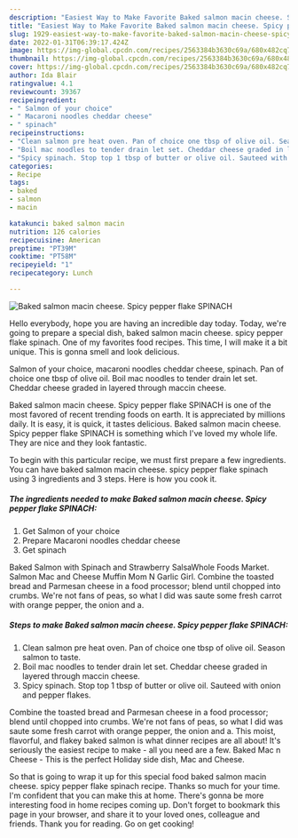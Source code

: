 ```yaml
---
description: "Easiest Way to Make Favorite Baked salmon macin cheese. Spicy pepper flake SPINACH"
title: "Easiest Way to Make Favorite Baked salmon macin cheese. Spicy pepper flake SPINACH"
slug: 1929-easiest-way-to-make-favorite-baked-salmon-macin-cheese-spicy-pepper-flake-spinach
date: 2022-01-31T06:39:17.424Z
image: https://img-global.cpcdn.com/recipes/2563384b3630c69a/680x482cq70/baked-salmon-macin-cheese-spicy-pepper-flake-spinach-recipe-main-photo.jpg
thumbnail: https://img-global.cpcdn.com/recipes/2563384b3630c69a/680x482cq70/baked-salmon-macin-cheese-spicy-pepper-flake-spinach-recipe-main-photo.jpg
cover: https://img-global.cpcdn.com/recipes/2563384b3630c69a/680x482cq70/baked-salmon-macin-cheese-spicy-pepper-flake-spinach-recipe-main-photo.jpg
author: Ida Blair
ratingvalue: 4.1
reviewcount: 39367
recipeingredient:
- " Salmon of your choice"
- " Macaroni noodles cheddar cheese"
- " spinach"
recipeinstructions:
- "Clean salmon pre heat oven. Pan of choice one tbsp of olive oil. Season salmon to taste."
- "Boil mac noodles to tender drain let set. Cheddar cheese graded in layered through maccin cheese."
- "Spicy spinach. Stop top 1 tbsp of butter or olive oil. Sauteed with onion and pepper flakes."
categories:
- Recipe
tags:
- baked
- salmon
- macin

katakunci: baked salmon macin 
nutrition: 126 calories
recipecuisine: American
preptime: "PT39M"
cooktime: "PT58M"
recipeyield: "1"
recipecategory: Lunch

---
```



![Baked salmon macin cheese. Spicy pepper flake SPINACH](https://img-global.cpcdn.com/recipes/2563384b3630c69a/680x482cq70/baked-salmon-macin-cheese-spicy-pepper-flake-spinach-recipe-main-photo.jpg)

Hello everybody, hope you are having an incredible day today. Today, we're going to prepare a special dish, baked salmon macin cheese. spicy pepper flake spinach. One of my favorites food recipes. This time, I will make it a bit unique. This is gonna smell and look delicious.

Salmon of your choice, macaroni noodles cheddar cheese, spinach. Pan of choice one tbsp of olive oil. Boil mac noodles to tender drain let set. Cheddar cheese graded in layered through maccin cheese.

Baked salmon macin cheese. Spicy pepper flake SPINACH is one of the most favored of recent trending foods on earth. It is appreciated by millions daily. It is easy, it is quick, it tastes delicious. Baked salmon macin cheese. Spicy pepper flake SPINACH is something which I've loved my whole life. They are nice and they look fantastic.


To begin with this particular recipe, we must first prepare a few ingredients. You can have baked salmon macin cheese. spicy pepper flake spinach using 3 ingredients and 3 steps. Here is how you cook it.

<!--inarticleads1-->

##### The ingredients needed to make Baked salmon macin cheese. Spicy pepper flake SPINACH:

1. Get  Salmon of your choice
1. Prepare  Macaroni noodles cheddar cheese
1. Get  spinach


Baked Salmon with Spinach and Strawberry SalsaWhole Foods Market. Salmon Mac and Cheese Muffin Mom N Garlic Girl. Combine the toasted bread and Parmesan cheese in a food processor; blend until chopped into crumbs. We&#39;re not fans of peas, so what I did was saute some fresh carrot with orange pepper, the onion and a. 

<!--inarticleads2-->

##### Steps to make Baked salmon macin cheese. Spicy pepper flake SPINACH:

1. Clean salmon pre heat oven. Pan of choice one tbsp of olive oil. Season salmon to taste.
1. Boil mac noodles to tender drain let set. Cheddar cheese graded in layered through maccin cheese.
1. Spicy spinach. Stop top 1 tbsp of butter or olive oil. Sauteed with onion and pepper flakes.


Combine the toasted bread and Parmesan cheese in a food processor; blend until chopped into crumbs. We&#39;re not fans of peas, so what I did was saute some fresh carrot with orange pepper, the onion and a. This moist, flavorful, and flakey baked salmon is what dinner recipes are all about! It&#39;s seriously the easiest recipe to make - all you need are a few. Baked Mac n Cheese - This is the perfect Holiday side dish, Mac and Cheese. 

So that is going to wrap it up for this special food baked salmon macin cheese. spicy pepper flake spinach recipe. Thanks so much for your time. I'm confident that you can make this at home. There's gonna be more interesting food in home recipes coming up. Don't forget to bookmark this page in your browser, and share it to your loved ones, colleague and friends. Thank you for reading. Go on get cooking!

